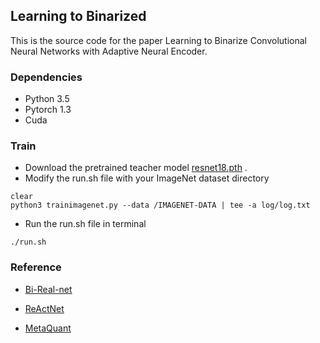 ## Learning to Binarized

This is the source code for the paper Learning to Binarize Convolutional Neural Networks with Adaptive Neural Encoder.

### Dependencies

- Python 3.5
- Pytorch 1.3
- Cuda

### Train

- Download the pretrained teacher model [resnet18.pth](https://drive.google.com/file/d/1qjMwbDy5dEdytfdqsjbksRqdeQ4HFe1G/view?usp=sharing) .
- Modify the run.sh file with your ImageNet dataset directory

```
clear
python3 trainimagenet.py --data /IMAGENET-DATA | tee -a log/log.txt
```

- Run the run.sh file in terminal

```
./run.sh
```

### Reference

- [Bi-Real-net](https://github.com/liuzechun/Bi-Real-net)

- [ReActNet](https://github.com/liuzechun/ReActNet)

- [MetaQuant](https://github.com/csyhhu/MetaQuant)